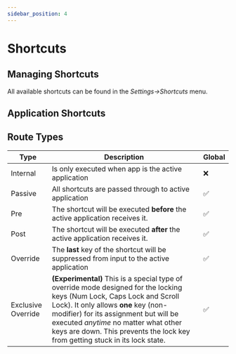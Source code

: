 ```yaml
---
sidebar_position: 4
---
```

# Shortcuts


## Managing Shortcuts
All available shortcuts can be found in the *Settings->Shortcuts* menu. 

## Application Shortcuts

## Route Types

|Type|Description|Global|
| --- | --- | --- |
| Internal|Is only executed when app is the active application |  ❌|
| Passive | All shortcuts are passed through to active application |✅|
| Pre | The shortcut will be executed **before** the active application receives it. |✅|
| Post | The shortcut will be executed **after** the active application receives it. |✅|
| Override | The **last** key of the shortcut will be suppressed from input to the active application |✅|
| Exclusive Override | **(Experimental)** This is a special type of override mode designed for the locking keys (Num Lock, Caps Lock and Scroll Lock). It only allows **one** key (non-modifier) for its assignment but will be executed *anytime* no matter what other keys are down. This prevents the lock key from getting stuck in its lock state.|✅|


